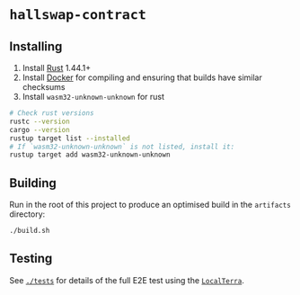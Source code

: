 # `hallswap-contract`

## Installing

1. Install [Rust](https://www.rust-lang.org/tools/install) 1.44.1+
2. Install [Docker](https://docs.docker.com/get-docker/) for compiling and ensuring that builds have similar checksums
3. Install `wasm32-unknown-unknown` for rust

```sh
# Check rust versions
rustc --version
cargo --version
rustup target list --installed
# If `wasm32-unknown-unknown` is not listed, install it:
rustup target add wasm32-unknown-unknown
```

## Building

Run in the root of this project to produce an optimised build in the `artifacts` directory:

```sh
./build.sh
```

## Testing

See [`./tests`](./tests/README.md) for details of the full E2E test using the [`LocalTerra`](https://github.com/terra-money/localterra).
